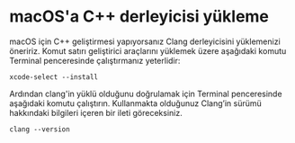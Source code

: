 <h1 data-loc-id="walkthough.mac.install.compiler">macOS'a C++ derleyicisi yükleme</h1>
<p data-loc-id="walkthough.mac.text1">macOS için C++ geliştirmesi yapıyorsanız Clang derleyicisini yüklemenizi öneririz. Komut satırı geliştirici araçlarını yüklemek üzere aşağıdaki komutu Terminal penceresinde çalıştırmanız yeterlidir:</p>
<pre><code class="lang-bash">xcode-<span class="hljs-keyword">select</span> <span class="hljs-comment">--install</span>
</code></pre>
<p data-loc-id="walkthough.mac.text2">Ardından clang'in yüklü olduğunu doğrulamak için Terminal penceresinde aşağıdaki komutu çalıştırın. Kullanmakta olduğunuz Clang’in sürümü hakkındaki bilgileri içeren bir ileti göreceksiniz.</p>
<pre><code class="lang-bash">clang <span class="hljs-comment">--version</span>
</code></pre>

